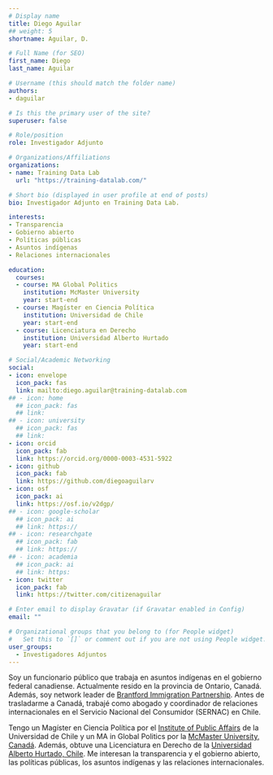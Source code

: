 ```yaml
---
# Display name
title: Diego Aguilar
## weight: 5
shortname: Aguilar, D.

# Full Name (for SEO)
first_name: Diego
last_name: Aguilar

# Username (this should match the folder name)
authors:
- daguilar

# Is this the primary user of the site?
superuser: false

# Role/position
role: Investigador Adjunto

# Organizations/Affiliations
organizations:
- name: Training Data Lab
  url: "https://training-datalab.com/"

# Short bio (displayed in user profile at end of posts)
bio: Investigador Adjunto en Training Data Lab.

interests:
- Transparencia 
- Gobierno abierto
- Políticas públicas
- Asuntos indígenas 
- Relaciones internacionales

education:
  courses:
  - course: MA Global Politics
    institution: McMaster University
    year: start-end
  - course: Magíster en Ciencia Política
    institution: Universidad de Chile
    year: start-end
  - course: Licenciatura en Derecho
    institution: Universidad Alberto Hurtado
    year: start-end

# Social/Academic Networking
social:
- icon: envelope
  icon_pack: fas
  link: mailto:diego.aguilar@training-datalab.com
## - icon: home
  ## icon_pack: fas
  ## link: 
## - icon: university
  ## icon_pack: fas
  ## link: 
- icon: orcid
  icon_pack: fab
  link: https://orcid.org/0000-0003-4531-5922
- icon: github
  icon_pack: fab
  link: https://github.com/diegoaguilarv
- icon: osf
  icon_pack: ai
  link: https://osf.io/v2dgp/
## - icon: google-scholar
  ## icon_pack: ai
  ## link: https://
## - icon: researchgate
  ## icon_pack: fab
  ## link: https://
## - icon: academia
  ## icon_pack: ai
  ## link: https:
- icon: twitter
  icon_pack: fab
  link: https://twitter.com/citizenaguilar

# Enter email to display Gravatar (if Gravatar enabled in Config)
email: ""

# Organizational groups that you belong to (for People widget)
#   Set this to `[]` or comment out if you are not using People widget.
user_groups:
  - Investigadores Adjuntos
---
```


Soy un funcionario público que trabaja en asuntos indígenas en el gobierno federal canadiense. Actualmente resido en la provincia de Ontario, Canadá. Además, soy network leader de [Brantford Immigration Partnership](https://www.brantford.ca/en/things-to-do/brantford-immigration-partnership.aspx). Antes de trasladarme a Canadá, trabajé como abogado y coordinador de relaciones internacionales en el Servicio Nacional del Consumidor (SERNAC) en Chile.

Tengo un Magíster en Ciencia Política por el [Institute of Public Affairs](https://inap.uchile.cl/) de la Universidad de Chile y un MA in Global Politics por la [McMaster University, Canadá](https://socialsciences.mcmaster.ca/). Además, obtuve una Licenciatura en Derecho de la [Universidad Alberto Hurtado, Chile](https://derecho.uahurtado.cl/). Me interesan la transparencia y el gobierno abierto, las políticas públicas, los asuntos indígenas y las relaciones internacionales.
